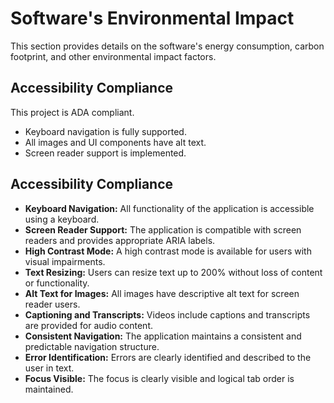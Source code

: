 # Software's Environmental Impact
This section provides details on the software's energy consumption, carbon footprint, and other environmental impact factors.


## Accessibility Compliance

This project is ADA compliant.
- Keyboard navigation is fully supported.
- All images and UI components have alt text.
- Screen reader support is implemented.

## Accessibility Compliance
- **Keyboard Navigation:** All functionality of the application is accessible using a keyboard.
- **Screen Reader Support:** The application is compatible with screen readers and provides appropriate ARIA labels.
- **High Contrast Mode:** A high contrast mode is available for users with visual impairments.
- **Text Resizing:** Users can resize text up to 200% without loss of content or functionality.
- **Alt Text for Images:** All images have descriptive alt text for screen reader users.
- **Captioning and Transcripts:** Videos include captions and transcripts are provided for audio content.
- **Consistent Navigation:** The application maintains a consistent and predictable navigation structure.
- **Error Identification:** Errors are clearly identified and described to the user in text.
- **Focus Visible:** The focus is clearly visible and logical tab order is maintained.

